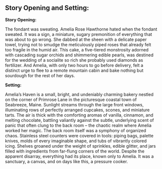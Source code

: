 ## Story Opening and Setting:

**Story Opening:**

The fondant was sweating. Amelia Rose Hawthorne hated when the fondant sweated. It was a sign, a miniature, sugary premonition of everything that was about to go wrong. She dabbed at the sheen with a delicate paper towel, trying not to smudge the meticulously piped roses that already felt too fragile in the humid air. This cake, a five-tiered monstrosity adorned with cascading sugar orchids and shimmering edible pearls, was destined for the wedding of a socialite so rich she probably used diamonds as fertilizer. And Amelia, with only two hours to go before delivery, felt a distinct urge to flee to a remote mountain cabin and bake nothing but sourdough for the rest of her days.

**Setting:**

Amelia’s Haven is a small, bright, and undeniably charming bakery nestled on the corner of Primrose Lane in the picturesque coastal town of Seabreeze, Maine. Sunlight streams through the large front windows, illuminating rows of perfectly arranged cupcakes, scones, and miniature tarts. The air is thick with the comforting aromas of vanilla, cinnamon, and melting chocolate, battling valiantly against the subtle, underlying scent of panic that often clung to the back room – the chaotic realm where Amelia worked her magic. The back room itself was a symphony of organized chaos. Stainless steel counters were covered in tools: piping bags, palette knives, molds of every imaginable shape, and tubs of vibrantly colored icing. Shelves groaned under the weight of sprinkles, edible glitter, and jars filled with ingredients from far-flung corners of the world. Despite the apparent disarray, everything had its place, known only to Amelia. It was a sanctuary, a canvas, and on days like this, a pressure cooker.
